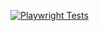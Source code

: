 [![Playwright Tests](https://github.com/RizwanGit01/AutomationExcercisePlaywrightPython/actions/workflows/main.yaml/badge.svg)](https://github.com/RizwanGit01/AutomationExcercisePlaywrightPython/actions/workflows/main.yaml)
